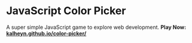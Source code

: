 # JavaScript Color Picker
A super simple JavaScript game to explore web development. **Play Now: [kalheyn.github.io/color-picker/](kalheyn.github.io/color-picker/)**

